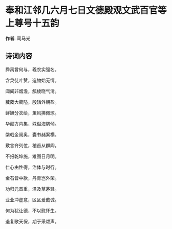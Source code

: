 # 奉和江邻几六月七日文德殿观文武百官等上尊号十五韵

**作者**: 司马光

## 诗词内容

舜禹曾何与，羲农实强名。

含灵徒叶赞，造物始无情。

阊阖非烟澹，觚棱晓气清。

葳蕤大衢隘，殷辚外朝盈。

鲜旭分衣绘，薫风拂佩琼。

华颠方内集，殊俗海隅倾。

棨戟金闺奥，囊书赭案横。

敷言齐列位，稽首从群卿。

不报乾坤施，难图日月明。

仁心由性得，治体与时行。

金石皆中款，丹青岂外荣。

功归元首重，泽及草茅轻。

业业冲虚意，区区爱戴诚。

何为犹让德，不以慰怀生。

退复歌天保，期于采颂声。

